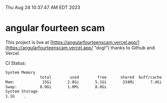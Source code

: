 Thu Aug 24 10:37:47 AM EDT 2023

# angular fourteen scam


This project is live at [https://angularfourteenscam.vercel.app/](https://angularfourteenscam.vercel.app/ "dog!") thanks to Github and Vercel.

CI Status: 

```bash
System Memory
               total        used        free      shared  buff/cache   available
Mem:            15Gi       2.8Gi       5.1Gi       334Mi       7.4Gi        11Gi
Swap:          8.0Gi       1.0Mi       8.0Gi
System Storage
1.1G	.
```
